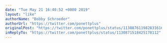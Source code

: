 ```yaml
---
date: "Tue May 21 16:40:52 +0000 2019"
layout: "like"
authorName: "Bobby Schroeder"
authorUrl: "https://twitter.com/ponettplus"
originalPost: "https://twitter.com/ponettplus/status/1130876119828316161"
inReplyTo: "https://twitter.com/ponettplus/status/1130871518425178112"
---
```

